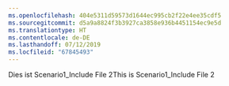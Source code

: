 ```yaml
---
ms.openlocfilehash: 404e5311d59573d1644ec995cb2f22e4ee35cdf5
ms.sourcegitcommit: d5a9a8824f3b3927ca3858e936b4451154ec9e5d
ms.translationtype: HT
ms.contentlocale: de-DE
ms.lasthandoff: 07/12/2019
ms.locfileid: "67845493"
---
```

<span data-ttu-id="ff15b-101">Dies ist Scenario1_Include File 2</span><span class="sxs-lookup"><span data-stu-id="ff15b-101">This is Scenario1_Include File 2</span></span>
